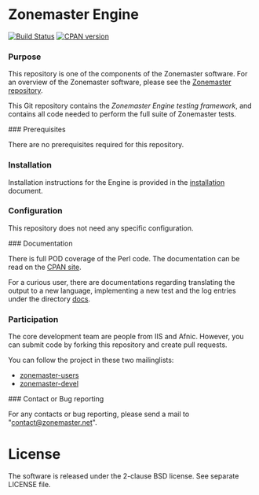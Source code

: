 Zonemaster Engine
=================
[![Build Status](https://travis-ci.org/dotse/zonemaster-engine.svg?branch=master)](https://travis-ci.org/dotse/zonemaster-engine)
[![CPAN version](https://badge.fury.io/pl/Zonemaster.svg)](https://metacpan.org/pod/Zonemaster)

### Purpose

This repository is one of the components of the Zonemaster software. For an
overview of the Zonemaster software, please see the
[Zonemaster repository](https://github.com/dotse/zonemaster).

This Git repository contains the *Zonemaster Engine testing framework*,
and contains all code needed to perform the full suite of Zonemaster
tests.

### Prerequisites

There are no prerequisites required for this repository.

### Installation

Installation instructions for the Engine is provided in the
[installation](docs/installation.md) document.

### Configuration 

This repository does not need any specific configuration.

### Documentation

There is full POD coverage of the Perl code. The documentation can be
read on the [CPAN site](https://metacpan.org/pod/Zonemaster).

For a curious user, there are documentations regarding translating the output to
a new language, implementing a new test and the log entries under the directory
[docs](docs/). 

### Participation

The core development team are people from IIS and Afnic. However, you
can submit code by forking this repository and create pull requests.

You can follow the project in these two mailinglists:

 * [zonemaster-users](http://lists.iis.se/cgi-bin/mailman/listinfo/zonemaster-users)
 * [zonemaster-devel](http://lists.iis.se/cgi-bin/mailman/listinfo/zonemaster-devel)

### Contact or Bug reporting 

For any contacts or bug reporting, please send a mail to
"contact@zonemaster.net".



License
=======

The software is released under the 2-clause BSD license. See separate LICENSE file.

